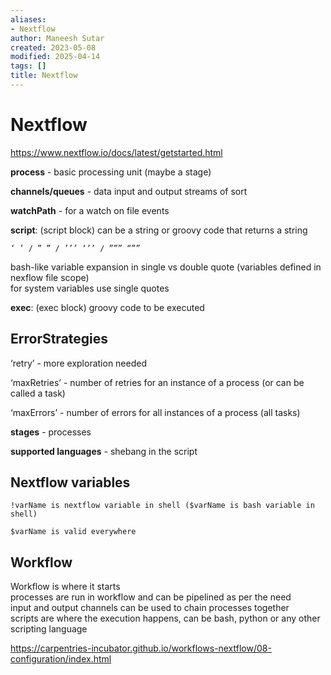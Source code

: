 ```yaml
---
aliases:
- Nextflow
author: Maneesh Sutar
created: 2023-05-08
modified: 2025-04-14
tags: []
title: Nextflow
---
```


# Nextflow

<https://www.nextflow.io/docs/latest/getstarted.html>

**process** - basic processing unit (maybe a stage)

**channels/queues** - data input and output streams of sort

**watchPath** - for a watch on file events

**script**: (script block) can be a string or groovy code that returns a string

`‘ ’ / ” ” / ’’’ ‘’’ / ””” “””`

bash-like variable expansion in single vs double quote (variables defined in nexflow file scope)  
for system variables use single quotes

**exec**: (exec block) groovy code to be executed

## ErrorStrategies

‘retry’ - more exploration needed

‘maxRetries’ - number of retries for an instance of a process (or can be called a task)

‘maxErrors’ - number of errors for all instances of a process (all tasks)

**stages** - processes

**supported languages** - shebang in the script

## Nextflow variables

`!varName is nextflow variable in shell ($varName is bash variable in shell)`

`$varName is valid everywhere`

## Workflow

Workflow is where it starts  
processes are run in workflow and can be pipelined as per the need  
input and output channels can be used to chain processes together  
scripts are where the execution happens, can be bash, python or any other scripting language

<https://carpentries-incubator.github.io/workflows-nextflow/08-configuration/index.html>
